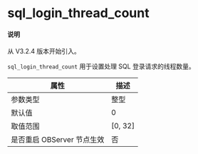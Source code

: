 # sql_login_thread_count

<main id="notice" type='explain'>
  <h4>说明</h4>
  <p>从 V3.2.4 版本开始引入。</p>
</main>

`sql_login_thread_count` 用于设置处理 SQL 登录请求的线程数量。

| **属性** | **描述** |
| --- | --- |
| 参数类型 | 整型 |
| 默认值 | 0 |
| 取值范围 | [0, 32] |
| 是否重启 OBServer 节点生效 | 否 |
